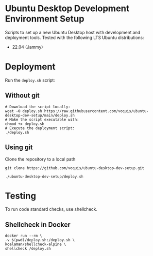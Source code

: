 Ubuntu Desktop Development Environment Setup
===
Scripts to set up a new Ubuntu Desktop host with development and deployment tools. Tested with the following LTS Ubuntu distributions:
- 22.04 (Jammy)

# Deployment
Run the `deploy.sh` script:

## Without git
```shell
# Download the script locally:
wget -O deploy.sh https://raw.githubusercontent.com/voquis/ubuntu-desktop-dev-setup/main/deploy.sh
# Make the script executable with:
chmod +x deploy.sh
# Execute the deployment script:
./deploy.sh
```

## Using git
Clone the repository to a local path
```shell
git clone https://github.com/voquis/ubuntu-desktop-dev-setup.git
```

```shell
./ubuntu-desktop-dev-setup/deploy.sh
```

# Testing
To run code standard checks, use shellcheck.
## Shellcheck in Docker
```
docker run --rm \
-v $(pwd)/deploy.sh:/deploy.sh \
koalaman/shellcheck-alpine \
shellcheck /deploy.sh
```
